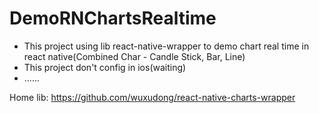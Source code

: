 # DemoRNChartsRealtime

 * This project using lib react-native-wrapper to demo chart real time in react native(Combined Char - Candle Stick, Bar, Line)
 * This project don't config in ios(waiting)
 *  ......
 
Home lib: https://github.com/wuxudong/react-native-charts-wrapper

